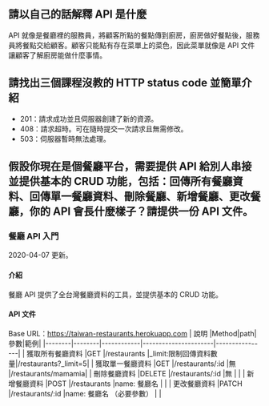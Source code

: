 ## 請以自己的話解釋 API 是什麼
API 就像是餐廳裡的服務員，將顧客所點的餐點傳到廚房，廚房做好餐點後，服務員將餐點交給顧客。顧客只能點有存在菜單上的菜色，因此菜單就像是 API 文件讓顧客了解廚房能做什麼事情。


## 請找出三個課程沒教的 HTTP status code 並簡單介紹

* 201：請求成功並且伺服器創建了新的資源。
* 408：請求超時。可在隨時提交一次請求且無需修改。
* 503：伺服器暫時無法處理。


## 假設你現在是個餐廳平台，需要提供 API 給別人串接並提供基本的 CRUD 功能，包括：回傳所有餐廳資料、回傳單一餐廳資料、刪除餐廳、新增餐廳、更改餐廳，你的 API 會長什麼樣子？請提供一份 API 文件。


### 餐廳 API 入門

2020-04-07 更新。

#### 介紹
餐廳 API 提供了全台灣餐廳資料的工具，並提供基本的 CRUD 功能。


#### API 文件
Base URL：https://taiwan-restaurants.herokuapp.com
| 說明 |Method|path|參數|範例|
|--------|--------|------------|----------------------|----------------|
| 獲取所有餐廳資料  |GET    |/restaurants       |_limit:限制回傳資料數量|/restaurants?_limit=5|
| 獲取單一餐廳資料  |GET    |/restaurants/:id   |無                     |/restaurants/mamamia|
| 刪除餐廳資料     |DELETE |/restaurants/:id    |無                    |                    |
| 新增餐廳資料     |POST   |/restaurants        |name: 餐廳名           |                   |
| 更改餐廳資料     |PATCH   |/restaurants/:id    |name: 餐廳名 （必要參數） |                   |

